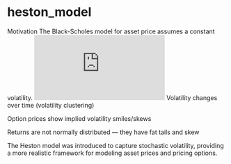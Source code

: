 # heston_model
Motivation
The Black-Scholes model for asset price assumes a constant volatility. 
![equation](https://latex.codecogs.com/png.latex?dS_t%20%3D%20%5Cmu%20S_t%20%5C%20dt%20%2B%20%5Csigma%20%5C%20S_t%20%5C%20dW_t)
Volatility changes over time (volatility clustering)

Option prices show implied volatility smiles/skews

Returns are not normally distributed — they have fat tails and skew 

The Heston model was introduced to capture stochastic volatility, providing a more realistic framework for modeling asset prices and pricing options.
